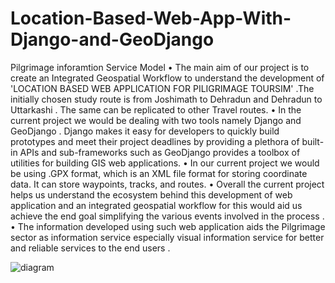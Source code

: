 # Location-Based-Web-App-With-Django-and-GeoDjango
Pilgrimage inforamtion Service Model
•	The main aim of our project is to create an Integrated Geospatial Workflow to understand the development of 'LOCATION BASED WEB APPLICATION FOR PILIGRIMAGE TOURSIM' .The initially chosen study route is from Joshimath to Dehradun and Dehradun to Uttarkashi . The same can be replicated to other Travel routes. 
•	In the current project we would be dealing with two tools namely Django and GeoDjango . Django makes it easy for developers to quickly build prototypes and meet their project deadlines by providing a plethora of built-in APIs and sub-frameworks such as GeoDjango provides a toolbox of utilities for building GIS web applications. 
•	In our current project we would be using .GPX format, which is an XML file format for storing coordinate data. It can store waypoints, tracks, and routes. 
•	Overall the current project helps us understand the ecosystem behind this development of web application and an integrated geospatial workflow for this would aid us achieve the end goal simplifying the various events involved in the process . 
•	The information developed using such web application aids the Pilgrimage sector as information service especially visual information service for better and reliable services to the end users . 


![diagram](https://github.com/naren-7117/Location-Based-Web-App-With-Django-and-GeoDjango/assets/128035374/0691e714-ff95-4c93-a1dd-2c8903850c07)
